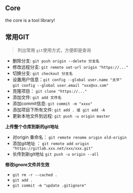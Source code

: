 ## Core
the core is a tool library!


## 常用GIT
>列出常用 `git`使用方式，方便即是查询

* 删除分支: `git push origin --delete 分支名` 
* 修改远程分支: `git remote set-url origin "https://..."`
* 切换分支: `git checkout 分支名`
* 设置用户信息：`git config --global user.name "太平"`   
    `git config --global user.email "xxx@xx.com"`
* 克隆项目： `git clone "https://..."`
* 添加文件: `git add 文件名`
* 添加commit信息: `git commit -m "xxxx"`
* 添加项目下所有文件: `git add . 或 git add -A`
* 更新本地文件到远程: `git push -u origin master`

**上传整个仓库到新的git地址**
* 对origin 重命名： `git remote rename origin old-origin`
* 添加git地址 ： `git remote add origin "https://gitlab.xxx.net/xxx/xxx.git"` 
* 长传到新git地址 `git push -u origin --all`


**修改ignore文件并生效**
* `git rm -r --cached .`
* `git add .`
* `git commit -m "update .gitignore"`